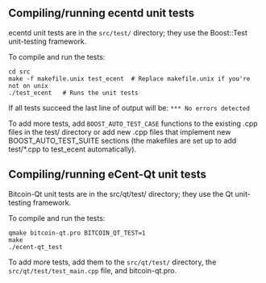 Compiling/running ecentd unit tests
------------------------------------

ecentd unit tests are in the `src/test/` directory; they
use the Boost::Test unit-testing framework.

To compile and run the tests:

	cd src
	make -f makefile.unix test_ecent  # Replace makefile.unix if you're not on unix
	./test_ecent   # Runs the unit tests

If all tests succeed the last line of output will be:
`*** No errors detected`

To add more tests, add `BOOST_AUTO_TEST_CASE` functions to the existing
.cpp files in the test/ directory or add new .cpp files that
implement new BOOST_AUTO_TEST_SUITE sections (the makefiles are
set up to add test/*.cpp to test_ecent automatically).


Compiling/running eCent-Qt unit tests
---------------------------------------

Bitcoin-Qt unit tests are in the src/qt/test/ directory; they
use the Qt unit-testing framework.

To compile and run the tests:

	qmake bitcoin-qt.pro BITCOIN_QT_TEST=1
	make
	./ecent-qt_test

To add more tests, add them to the `src/qt/test/` directory,
the `src/qt/test/test_main.cpp` file, and bitcoin-qt.pro.
